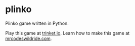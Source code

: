 # plinko

Plinko game written in Python.

Play this game at [trinket.io](https://trinket.io/embed/python3/53c8d15696?outputOnly=true&start=result).
Learn how to make this game at [mrcodeswildride.com](https://www.mrcodeswildride.com/).
